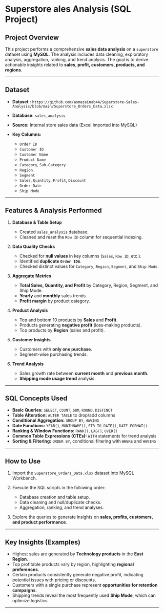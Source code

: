 # Superstore ales Analysis (SQL Project)

## Project Overview

This project performs a comprehensive **sales data analysis** on a `superstore` dataset using **MySQL**. The analysis includes data cleaning, exploratory analysis, aggregation, ranking, and trend analysis. The goal is to derive actionable insights related to **sales, profit, customers, products, and regions**.

---

## Dataset

* **Dataset :** `https://github.com/asmazainab44/Superstore-Sales-Analysis/blob/main/Superstore_Orders_Data.xlsx`
* **Database:** `sales_analysis`
* **Source:** Internal store sales data (Excel imported into MySQL)
* **Key Columns:**

  * `Order ID`
  * `Customer ID`
  * `Customer Name`
  * `Product Name`
  * `Category`, `Sub-Category`
  * `Region`
  * `Segment`
  * `Sales`, `Quantity`, `Profit`, `Discount`
  * `Order Date`
  * `Ship Mode`

---

## Features & Analysis Performed

1. **Database & Table Setup**

   * Created `sales_analysis` database.
   * Cleaned and reset the `Row ID` column for sequential indexing.

2. **Data Quality Checks**

   * Checked for **null values** in key columns (`Sales`, `Row ID`, etc.).
   * Identified **duplicate `Order ID`s**.
   * Checked distinct values for `Category`, `Region`, `Segment`, and `Ship Mode`.

3. **Aggregate Metrics**

   * **Total Sales, Quantity, and Profit** by Category, Region, Segment, and Ship Mode.
   * **Yearly** and **monthly** sales trends.
   * **Profit margin** by product category.

4. **Product Analysis**

   * Top and bottom 10 products by **Sales** and **Profit**.
   * Products generating **negative profit** (loss-making products).
   * Top products by **Region** (sales and profit).

5. **Customer Insights**

   * Customers with **only one purchase**.
   * Segment-wise purchasing trends.

6. **Trend Analysis**

   * Sales growth rate between **current month** and **previous month**.
   * **Shipping mode usage trend** analysis.

---

## SQL Concepts Used

* **Basic Queries:** `SELECT`, `COUNT`, `SUM`, `ROUND`, `DISTINCT`
* **Table Alteration:** `ALTER TABLE` to drop/add columns
* **Conditional Aggregation:** `GROUP BY`, `HAVING`
* **Date Functions:** `YEAR()`, `MONTHNAME()`, `STR_TO_DATE()`, `DATE_FORMAT()`
* **Ranking & Window Functions:** `RANK()`, `LAG()`, `OVER()`
* **Common Table Expressions (CTEs):** `WITH` statements for trend analysis
* **Sorting & Filtering:** `ORDER BY`, conditional filtering with `WHERE` and `HAVING`

---

## How to Use

1. Import the `Superstore_Orders_Data.xlsx` dataset into MySQL Workbench.
2. Execute the SQL scripts in the following order:

   * Database creation and table setup.
   * Data cleaning and null/duplicate checks.
   * Aggregation, ranking, and trend analyses.
3. Explore the queries to generate insights on **sales, profits, customers, and product performance**.

---

## Key Insights (Examples)

* Highest sales are generated by **Technology products** in the **East Region**.
* Top profitable products vary by region, highlighting **regional preferences**.
* Certain products consistently generate negative profit, indicating potential issues with pricing or discounts.
* Customers with a single purchase represent **opportunities for retention campaigns**.
* Shipping trends reveal the most frequently used **Ship Mode**, which can optimize logistics.

---
